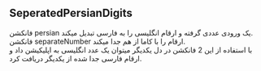 ## SeperatedPersianDigits

فانکشن persian یک ورودی عددی گرفته و ارقام انگلیسی را به فارسی تبدیل میکند.  
فانکشن separateNumber ارقام را با کاما از هم جدا میکند.  
با استفاده از این 2 فانکشن در دل یکدیگر میتوان یک عدد انگلیسی به اپلیکیشن داد و ارقام فارسی جدا شده از یکدیگر دریافت کرد.  
